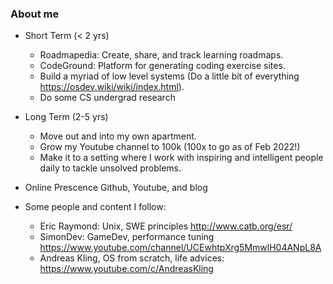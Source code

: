 ### About me

- Short Term (< 2 yrs)

  - Roadmapedia: Create, share, and track learning roadmaps.
  - CodeGround: Platform for generating coding exercise sites.
  - Build a myriad of low level systems (Do a little bit of everything https://osdev.wiki/wiki/index.html).
  - Do some CS undergrad research

- Long Term (2-5 yrs)

  - Move out and into my own apartment. 
  - Grow my Youtube channel to 100k (100x to go as of Feb 2022!)
  - Make it to a setting where I work with inspiring and intelligent people daily to tackle unsolved problems.

- Online Prescence
  Github, Youtube, and blog

- Some people and content I follow:
  - Eric Raymond: Unix, SWE principles http://www.catb.org/esr/
  - SimonDev: GameDev, performance tuning https://www.youtube.com/channel/UCEwhtpXrg5MmwlH04ANpL8A
  - Andreas Kling, OS from scratch, life advices: https://www.youtube.com/c/AndreasKling
